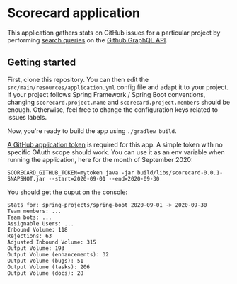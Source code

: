 # Scorecard application

This application gathers stats on GitHub issues for a particular project by performing [search queries](https://docs.github.com/en/free-pro-team@latest/github/searching-for-information-on-github/searching-issues-and-pull-requests#search-by-milestone)
on the [Github GraphQL API](https://docs.github.com/en/free-pro-team@latest/graphql).

## Getting started

First, clone this repository. You can then edit the `src/main/resources/application.yml` config file and adapt it to your project.
If your project follows Spring Framework / Spring Boot conventions, changing `scorecard.project.name` and `scorecard.project.members` should be enough.
Otherwise, feel free to change the configuration keys related to issues labels.

Now, you're ready to build the app using `./gradlew build`.


[A GitHub application token](https://github.com/settings/tokens) is required for this app. A simple token with no specific OAuth scope should work.
You can use it as an env variable when running the application, here for the month of September 2020:

```
SCORECARD_GITHUB_TOKEN=mytoken java -jar build/libs/scorecard-0.0.1-SNAPSHOT.jar --start=2020-09-01 --end=2020-09-30
```

You should get the ouput on the console:

```
Stats for: spring-projects/spring-boot 2020-09-01 -> 2020-09-30
Team members: ...
Team bots: ...
Assignable Users: ...
Inbound Volume: 118
Rejections: 63
Adjusted Inbound Volume: 315
Output Volume: 193
Output Volume (enhancements): 32
Output Volume (bugs): 51
Output Volume (tasks): 206
Output Volume (docs): 28
```